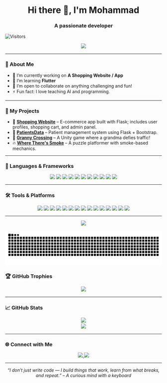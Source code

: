 <h1 align="center">Hi there 👋, I'm Mohammad</h1>
<h3 align="center">A passionate developer</h3>

![Visitors](https://visitor-badge.laobi.icu/badge?page_id=MohammadKhGh99)

<p align="center">
  <img src="https://readme-typing-svg.demolab.com?font=Fira+Code&pause=1000&color=00F795&width=450&lines=Hi%2C+I'm+Mohammad;Python+%7C+Java+%7C+C%2B%2B+%7C+Flask+Developer;Unity+Game+Dev+%7C+DevOps+Learner" />
</p>

---

### 🧠 About Me
- 🔭 I’m currently working on **A Shopping Website / App**
- 🌱 I’m learning **Flutter**
- 👯 I’m open to collaborate on anything challenging and fun!
- ⚡ Fun fact: I love teaching AI and programming.

---

### 🧰 My Projects

- 🛒 **[Shopping Website](https://github.com/MohammadKhGh99/Shopping_Website)** – E-commerce app built with Flask; includes user profiles, shopping cart, and admin panel.
- 🏥 **[PatientsData](https://github.com/MohammadKhGh99/PatientsData-FlaskVersion)** – Patient management system using Flask + Bootstrap.
- 👵 **[Granny Crossing](https://github.com/MohammadKhGh99/GrannyCrossing)** – A Unity game where a grandma defies traffic!
- 🔥 **[Where There's Smoke](https://github.com/MohammadKhGh99/WhereTheresSmoke)** – A puzzle platformer with smoke-based mechanics.

---

### 🧰 Languages & Frameworks
<p align="center">
  <img src="https://cdn.jsdelivr.net/gh/devicons/devicon/icons/python/python-original.svg" width="40" />
  <img src="https://cdn.jsdelivr.net/gh/devicons/devicon/icons/java/java-original.svg" width="40" />
  <img src="https://cdn.jsdelivr.net/gh/devicons/devicon/icons/cplusplus/cplusplus-original.svg" width="40" />
  <img src="https://cdn.jsdelivr.net/gh/devicons/devicon/icons/csharp/csharp-original.svg" width="40" />
  <img src="https://cdn.jsdelivr.net/gh/devicons/devicon/icons/c/c-original.svg" width="40" />
  <img src="https://cdn.jsdelivr.net/gh/devicons/devicon/icons/html5/html5-original.svg" width="40" />
  <img src="https://cdn.jsdelivr.net/gh/devicons/devicon/icons/css3/css3-original.svg" width="40" />
  <img src="https://cdn.jsdelivr.net/gh/devicons/devicon/icons/javascript/javascript-original.svg" width="40" />
  <img src="https://cdn.jsdelivr.net/gh/devicons/devicon/icons/flask/flask-original.svg" width="40" />
  <img src="https://cdn.jsdelivr.net/gh/devicons/devicon/icons/terraform/terraform-original.svg" width="40" />
  <img src="https://cdn.jsdelivr.net/gh/devicons/devicon/icons/sqlite/sqlite-original.svg" width="40" />
</p>

---

### 🛠 Tools & Platforms
<p align="center">
  <img src="https://cdn.jsdelivr.net/gh/devicons/devicon/icons/unity/unity-original.svg" width="40" />
  <img src="https://cdn.jsdelivr.net/gh/devicons/devicon/icons/git/git-original.svg" width="40" />
  <img src="https://cdn.jsdelivr.net/gh/devicons/devicon/icons/github/github-original.svg" width="40" />
  <img src="https://cdn.jsdelivr.net/gh/devicons/devicon/icons/amazonwebservices/amazonwebservices-original-wordmark.svg" width="40" />
  <img src="https://cdn.jsdelivr.net/gh/devicons/devicon/icons/linux/linux-original.svg" width="40" />
  <img src="https://cdn.jsdelivr.net/gh/devicons/devicon/icons/ubuntu/ubuntu-original.svg" width="40" />
  <img src="https://cdn.jsdelivr.net/gh/devicons/devicon/icons/docker/docker-original.svg" width="40" />
  <img src="https://cdn.jsdelivr.net/gh/devicons/devicon/icons/jenkins/jenkins-original.svg" width="40" />
  <img src="https://cdn.jsdelivr.net/gh/devicons/devicon/icons/kubernetes/kubernetes-original.svg" width="40" />
  <img src="https://cdn.jsdelivr.net/gh/devicons/devicon/icons/vscode/vscode-original.svg" width="40" />
  <img src="https://cdn.jsdelivr.net/gh/devicons/devicon/icons/pycharm/pycharm-original.svg" width="40" />
  <img src="https://cdn.jsdelivr.net/gh/devicons/devicon/icons/clion/clion-original.svg" width="40" />
  <img src="https://cdn.jsdelivr.net/gh/devicons/devicon/icons/intellij/intellij-original.svg" width="40" />
  <img src="https://cdn.jsdelivr.net/gh/devicons/devicon/icons/rider/rider-original.svg" width="40" />
  <img src="https://cdn.jsdelivr.net/gh/devicons/devicon/icons/stackoverflow/stackoverflow-original.svg" width="40" />
</p>

---

<p align="center">
  <img src="https://media.giphy.com/media/qgQUggAC3Pfv687qPC/giphy.gif" width="300"/>
</p>

![Snake animation](https://github.com/MohammadKhGh99/MohammadKhGh99/blob/output/github-contribution-grid-snake.svg)


### 🏆 GitHub Trophies
<p align="center">
  <img src="https://github-profile-trophy.vercel.app/?username=MohammadKhGh99&theme=onedark&rank=AA,A,B" />
</p>

---

### 📈 GitHub Stats

<p align="center">
  <img src="https://github-readme-stats.vercel.app/api?username=MohammadKhGh99&show_icons=true&theme=tokyonight" />
  <br>
  <img src="https://github-readme-stats.vercel.app/api/top-langs/?username=MohammadKhGh99&layout=compact&theme=tokyonight" />
</p>

---

### 🌐 Connect with Me

<p align="center">
  <a href="https://www.linkedin.com/in/mohammad-ghanayem-2a27511ba/" target="_blank">
    <img src="https://img.shields.io/badge/LinkedIn-0A66C2?style=for-the-badge&logo=linkedin&logoColor=white" />
  </a>
  <a href="mailto:mohammad.gh454@gmail.com">
    <img src="https://img.shields.io/badge/Email-D14836?style=for-the-badge&logo=gmail&logoColor=white" />
  </a>
</p>

---

<p align="center">
  <i>“I don’t just write code — I build things that work, learn from what breaks, and repeat.” – A curious mind with a keyboard</i>
</p>
